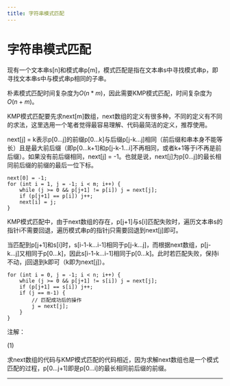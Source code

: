 ```yaml
---
title: 字符串模式匹配
---
```


# 字符串模式匹配

<script type="text/javascript" src="/include/head.js"></script>

现有一个文本串s[n]和模式串p[m]，模式匹配是指在文本串s中寻找模式串p，即寻找文本串s中与模式串p相同的子串。

朴素模式匹配时间复杂度为$O(n*m)$，因此需要KMP模式匹配，时间复杂度为$O(n+m)$。

KMP模式匹配要先求next[m]数组，next数组的定义有很多种，不同的定义有不同的求法，这里选用一个笔者觉得最容易理解、代码最简洁的定义，推荐使用。

next[j] = k表示p[0...j]的前缀p[0...k]与后缀p[j-k...j]相同（前后缀和串本身不能等长）且是最大前后缀（即p[0...k+1]和p[j-k-1...i]不再相同，或者k+1等于i不再是前后缀）。如果没有前后缀相同，next[j] = -1。也就是说，next[j]为p[0...j]的最长相同前后缀的前缀的最后一位下标。

```
next[0] = -1;
for (int i = 1, j = -1; i < m; i++) {
    while (j >= 0 && p[j+1] != p[i]) j = next[j];
    if (p[j+1] == p[i]) j++;
    next[i] = j;
}
```

KMP模式匹配中，由于next数组的存在，p[j+1]与s[i]匹配失败时，遍历文本串s的指针i不需要回退，遍历模式串p的指针j只需要回退到next[j]即可。

当匹配到p[j+1]和s[i]时，s[i-1-k...i-1]相同于p[j-k...j]，而根据next数组，p[j-k...j]又相同于p[0...k]，因此s[i-1-k...i-1]相同于p[0...k]。此时若匹配失败，保持i不动，j回退到k即可（k即为next[j]）。

```
for (int i = 0, j = -1; i < n; i++) {
    while (j >= 0 && p[j+1] != s[i]) j = next[j];
    if (p[j+1] == s[i]) j++;
    if (j == m-1) {
        // 匹配成功后的操作
        j = next[j];
    }
}
```

注解：

(1)

求next数组的代码与KMP模式匹配的代码相近，因为求解next数组也是一个模式匹配的过程，p[0...j+1]即是p[0...i]的最长相同前后缀的前缀。

---

<script type="text/javascript" src="/include/tail.js"></script>
